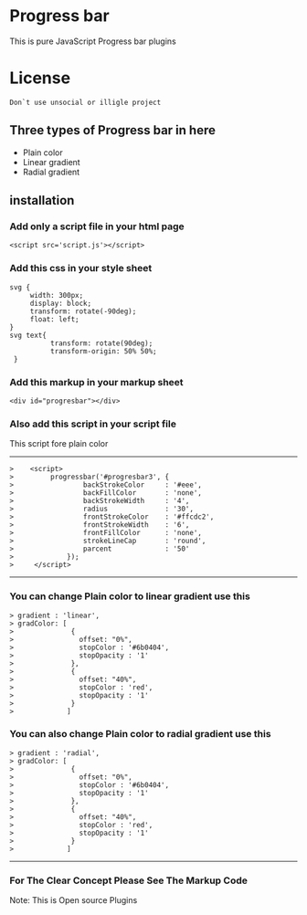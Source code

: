 # Progress bar
This is pure JavaScript Progress bar plugins

# License 
```
Don`t use unsocial or illigle project
```

## Three types of Progress bar in here
* Plain color
* Linear gradient
* Radial gradient
## installation 
### Add only a script file in your html page
`<script src='script.js'></script>`
### Add this css in your style sheet

```
svg {
     width: 300px;
     display: block;
     transform: rotate(-90deg);
     float: left;
}
svg text{
          transform: rotate(90deg);
          transform-origin: 50% 50%;
 }      
```

### Add this markup in your markup sheet

```
<div id="progresbar"></div> 
```

### Also add this script in your script file
This script fore plain color
***

```
>    <script>
>         progressbar('#progresbar3', {
>                 backStrokeColor     : '#eee',
>                 backFillColor       : 'none',
>                 backStrokeWidth     : '4',                               
>                 radius              : '30',               
>                 frontStrokeColor    : '#ffcdc2',
>                 frontStrokeWidth    : '6',
>                 frontFillColor      : 'none',
>                 strokeLineCap       : 'round',                
>                 parcent             : '50'                
>             });       
>     </script>
```

***
### You can change Plain color to linear gradient use this

```
> gradient : 'linear',
> gradColor: [
>              {
>                offset: "0%",
>                stopColor : '#6b0404',
>                stopOpacity : '1'
>              },
>              {
>                offset: "40%",
>                stopColor : 'red',
>                stopOpacity : '1'
>              }
>             ]
```
              
### You can also change Plain color to radial gradient use this

```
> gradient : 'radial',
> gradColor: [
>              {
>                offset: "0%",
>                stopColor : '#6b0404',
>                stopOpacity : '1'
>              },
>              {
>                offset: "40%",
>                stopColor : 'red',
>                stopOpacity : '1'
>              }
>             ]
```
              
              
***
### For The Clear Concept Please See The Markup Code 
Note: This is Open source Plugins
